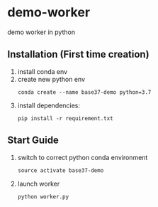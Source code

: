 # demo-worker
demo worker in python

## Installation (First time creation)
1. install conda env
2. create new python env
    ```
    conda create --name base37-demo python=3.7
    ```
3. install dependencies:
    ```
    pip install -r requirement.txt
    ```
   
## Start Guide
1. switch to correct python conda environment
    ```
    source activate base37-demo
    ```
2. launch worker
    ```
    python worker.py
    ```